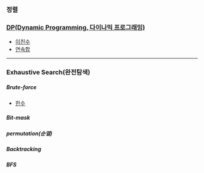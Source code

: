 ### 정렬

### [DP(Dynamic Programming, 다이나믹 프로그래밍)](https://github.com/kHeNoTbB/Algorithm/tree/master/DP) 
* [이친수](https://github.com/kHeNoTbB/Algorithm/blob/master/baekjoon/2193.c)
* [연속합](https://github.com/kHeNoTbB/Algorithm/blob/master/baekjoon/1912.c)

---


### Exhaustive Search(완전탐색)
##### Brute-force
* [한수](https://github.com/kHeNoTbB/Algorithm/blob/master/baekjoon/1065.c)
##### Bit-mask
##### permutation(순열)
##### Backtracking
##### BFS

